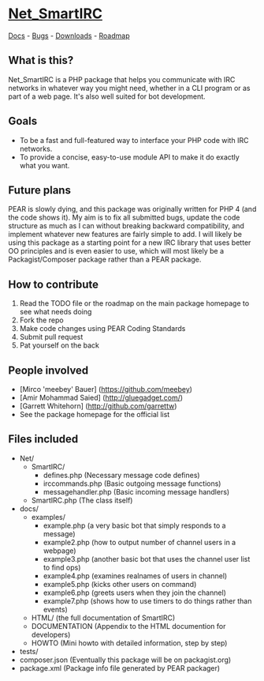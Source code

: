 # [Net_SmartIRC](http://pear.php.net/package/Net_SmartIRC/)

[Docs](http://pear.php.net/package/Net_SmartIRC/docs) -
[Bugs](http://pear.php.net/package/Net_SmartIRC/bugs) -
[Downloads](http://pear.php.net/package/Net_SmartIRC/download) -
[Roadmap](http://pear.php.net/bugs/roadmap.php?package=Net_SmartIRC)

## What is this?
Net_SmartIRC is a PHP package that helps you communicate with IRC networks
in whatever way you might need, whether in a CLI program or as part of a web page.
It's also well suited for bot development.

## Goals
- To be a fast and full-featured way to interface your PHP code with IRC networks.
- To provide a concise, easy-to-use module API to make it do exactly what you want.

## Future plans
PEAR is slowly dying, and this package was originally written for PHP 4 (and the
code shows it). My aim is to fix all submitted bugs, update the code structure
as much as I can without breaking backward compatibility, and implement whatever
new features are fairly simple to add. I will likely be using this package as a
starting point for a new IRC library that uses better OO principles and is even
easier to use, which will most likely be a Packagist/Composer package rather
than a PEAR package.

## How to contribute
1. Read the TODO file or the roadmap on the main package homepage to see what needs doing
2. Fork the repo
3. Make code changes using PEAR Coding Standards
4. Submit pull request
5. Pat yourself on the back

## People involved
- [Mirco 'meebey' Bauer] (https://github.com/meebey)
- [Amir Mohammad Saied] (http://gluegadget.com/)
- [Garrett Whitehorn] (http://github.com/garrettw)
- See the package homepage for the official list

## Files included
- Net/
  - SmartIRC/
    - defines.php (Necessary message code defines)
    - irccommands.php (Basic outgoing message functions)
    - messagehandler.php (Basic incoming message handlers)
  - SmartIRC.php (The class itself)
- docs/
  - examples/
    - example.php (a very basic bot that simply responds to a message)
    - example2.php (how to output number of channel users in a webpage)
    - example3.php (another basic bot that uses the channel user list to find ops)
    - example4.php (examines realnames of users in channel)
    - example5.php (kicks other users on command)
    - example6.php (greets users when they join the channel)
    - example7.php (shows how to use timers to do things rather than events)
  - HTML/ (the full documentation of SmartIRC)
  - DOCUMENTATION (Appendix to the HTML documention for developers)
  - HOWTO (Mini howto with detailed information, step by step)
- tests/
- composer.json (Eventually this package will be on packagist.org)
- package.xml (Package info file generated by PEAR packager)
